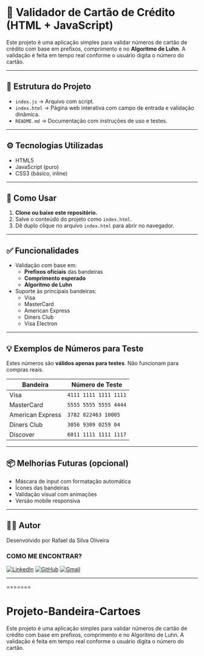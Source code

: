 # 🧾 Validador de Cartão de Crédito (HTML + JavaScript)

Este projeto é uma aplicação simples para validar números de cartão de crédito com base em prefixos, comprimento e no **Algoritmo de Luhn**. A validação é feita em tempo real conforme o usuário digita o número do cartão.

---

## 📁 Estrutura do Projeto

- `index.js` → Arquivo com script.
- `index.html` → Página web interativa com campo de entrada e validação dinâmica.
- `README.md` → Documentação com instruções de uso e testes.

---

## ⚙️ Tecnologias Utilizadas

- HTML5
- JavaScript (puro)
- CSS3 (básico, inline)

---

## 🚀 Como Usar

1. **Clone ou baixe este repositório.**
2. Salve o conteúdo do projeto como `index.html`.
3. Dê duplo clique no arquivo `index.html` para abrir no navegador.

---

## ✅ Funcionalidades

- Validação com base em:
  - **Prefixos oficiais** das bandeiras
  - **Comprimento esperado**
  - **Algoritmo de Luhn**
- Suporte às principais bandeiras:
  - Visa
  - MasterCard
  - American Express
  - Diners Club
  - Visa Electron

---

## 💡 Exemplos de Números para Teste

Estes números são **válidos apenas para testes**. Não funcionam para compras reais.

| Bandeira        | Número de Teste         |
|-----------------|--------------------------|
| Visa            | `4111 1111 1111 1111`    |
| MasterCard      | `5555 5555 5555 4444`    |
| American Express| `3782 822463 10005`      |
| Diners Club     | `3056 9309 0259 04`      |
| Discover        | `6011 1111 1111 1117`    |

---

## 📦 Melhorias Futuras (opcional)

- Máscara de input com formatação automática
- Ícones das bandeiras
- Validação visual com animações
- Versão mobile responsiva

---

## 🧑‍💻 Autor

Desenvolvido por Rafael da Silva Oliveira

### COMO ME ENCONTRAR?
[![LinkedIn](https://img.shields.io/badge/LinkedIn-000000?style=for-the-badge&logo=linkedin&logoColor=white)](https://www.linkedin.com/in/rafaeloliveirarso/) 
[![GitHub](https://img.shields.io/badge/GitHub-100000?style=for-the-badge&logo=github&logoColor=white)](https://github.com/rafaeloliveirarso)
[![Gmail](https://img.shields.io/badge/Gmail-000000?style=for-the-badge&logo=gmail&logoColor=red)](mailto:rafael.silvaoliveira1992@gmail.com)

---
=======
# Projeto-Bandeira-Cartoes
Este projeto é uma aplicação simples para validar números de cartão de crédito com base em prefixos, comprimento e no Algoritmo de Luhn. A validação é feita em tempo real conforme o usuário digita o número do cartão.
